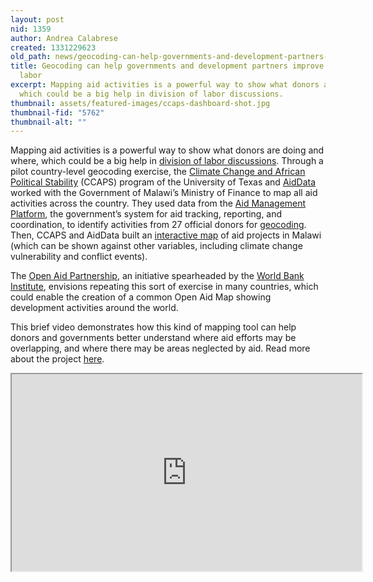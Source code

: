 ```yaml
---
layout: post
nid: 1359
author: Andrea Calabrese
created: 1331229623
old_path: news/geocoding-can-help-governments-and-development-partners-improve-division-labor
title: Geocoding can help governments and development partners improve division of
  labor
excerpt: Mapping aid activities is a powerful way to show what donors are doing and where,
  which could be a big help in division of labor discussions.
thumbnail: assets/featured-images/ccaps-dashboard-shot.jpg
thumbnail-fid: "5762"
thumbnail-alt: ""
---
```


Mapping aid activities is a powerful way to show what donors are doing and where, which could be a big help in [division of labor discussions](http://www.aideffectiveness.org/Themes-Division-of-Labour.html). Through a pilot country-level geocoding exercise, the [Climate Change and African Political Stability](http://ccaps.strausscenter.org/) (CCAPS) program of the University of Texas and [AidData](http://www.aiddata.org/) worked with the Government of Malawi’s Ministry of Finance to map all aid activities across the country. They used data from the [Aid Management Platform](/about/Case-Studies/AMP-Malawi), the government’s system for aid tracking, reporting, and coordination, to identify activities from 27 official donors for [geocoding](/about/Case-Studies/Geocoding-in-Malawi). Then, CCAPS and AidData built an [interactive map](http://ccaps.aiddata.org/) of aid projects in Malawi (which can be shown against other variables, including climate change vulnerability and conflict events).

The [Open Aid Partnership](http://openaidmap.org/), an initiative spearheaded by the [World Bank Institute](http://wbi.worldbank.org/), envisions repeating this sort of exercise in many countries, which could enable the creation of a common Open Aid Map showing development activities around the world.

This brief video demonstrates how this kind of mapping tool can help donors and governments better understand where aid efforts may be overlapping, and where there may be areas neglected by aid. Read more about the project [here](/news/mapping-tool-analyzes-how-climate-change-conflict-and-aid-intersect).

<iframe alt="nj82sSXN9vY" height="315" src="http://www.youtube.com/embed/nj82sSXN9vY" width="560"></iframe>
